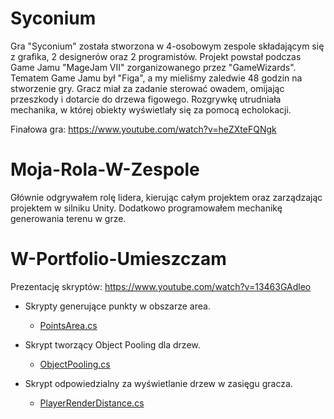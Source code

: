 # Syconium

Gra "Syconium" została stworzona w 4-osobowym zespole składającym się z grafika, 2 designerów oraz 2 programistów. Projekt powstał podczas Game Jamu "MageJam VII" zorganizowanego przez "GameWizards". Tematem Game Jamu był "Figa", a my mieliśmy zaledwie 48 godzin na stworzenie gry. Gracz miał za zadanie sterować owadem, omijając przeszkody i dotarcie do drzewa figowego. Rozgrywkę utrudniała mechanika, w której obiekty wyświetlały się za pomocą echolokacji.

Finałowa gra: https://www.youtube.com/watch?v=heZXteFQNgk

# Moja-Rola-W-Zespole

Głównie odgrywałem rolę lidera, kierując całym projektem oraz zarządzając projektem w silniku Unity. Dodatkowo programowałem mechanikę generowania terenu w grze.

# W-Portfolio-Umieszczam

Prezentację skryptów: https://www.youtube.com/watch?v=13463GAdleo

- Skrypty generujące punkty w obszarze area.
    - [PointsArea.cs](Scripts/PointsArea.cs)

- Skrypt tworzący Object Pooling dla drzew.
    - [ObjectPooling.cs](Scripts/ObjectPooling.cs)

- Skrypt odpowiedzialny za wyświetlanie drzew w zasięgu gracza.
    - [PlayerRenderDistance.cs](Scripts/PlayerRenderDistance.cs)

